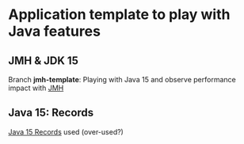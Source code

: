 # Application template to play with Java features

## JMH & JDK 15

Branch **jmh-template**: Playing with Java 15 and observe performance impact with [JMH](https://openjdk.java.net/projects/code-tools/jmh/)

## Java 15: Records

[Java 15 Records](https://openjdk.java.net/jeps/359) used (over-used?)

